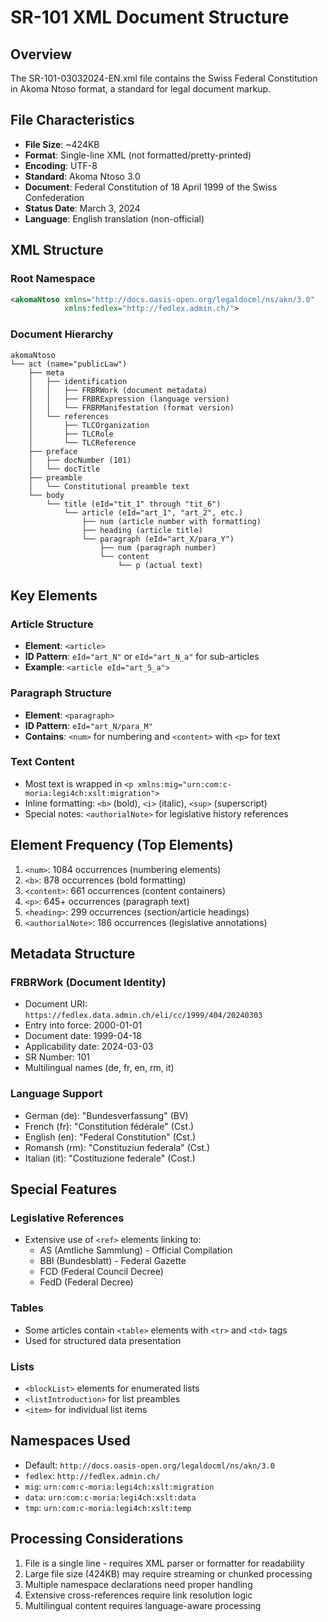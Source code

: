 # SR-101 XML Document Structure

## Overview
The SR-101-03032024-EN.xml file contains the Swiss Federal Constitution in Akoma Ntoso format, a standard for legal document markup.

## File Characteristics
- **File Size**: ~424KB
- **Format**: Single-line XML (not formatted/pretty-printed)
- **Encoding**: UTF-8
- **Standard**: Akoma Ntoso 3.0
- **Document**: Federal Constitution of 18 April 1999 of the Swiss Confederation
- **Status Date**: March 3, 2024
- **Language**: English translation (non-official)

## XML Structure

### Root Namespace
```xml
<akomaNtoso xmlns="http://docs.oasis-open.org/legaldocml/ns/akn/3.0" 
            xmlns:fedlex="http://fedlex.admin.ch/">
```

### Document Hierarchy
```
akomaNtoso
└── act (name="publicLaw")
    ├── meta
    │   ├── identification
    │   │   ├── FRBRWork (document metadata)
    │   │   ├── FRBRExpression (language version)
    │   │   └── FRBRManifestation (format version)
    │   └── references
    │       ├── TLCOrganization
    │       ├── TLCRole
    │       └── TLCReference
    ├── preface
    │   ├── docNumber (101)
    │   └── docTitle
    ├── preamble
    │   └── Constitutional preamble text
    └── body
        └── title (eId="tit_1" through "tit_6")
            └── article (eId="art_1", "art_2", etc.)
                ├── num (article number with formatting)
                ├── heading (article title)
                └── paragraph (eId="art_X/para_Y")
                    ├── num (paragraph number)
                    └── content
                        └── p (actual text)
```

## Key Elements

### Article Structure
- **Element**: `<article>`
- **ID Pattern**: `eId="art_N"` or `eId="art_N_a"` for sub-articles
- **Example**: `<article eId="art_5_a">`

### Paragraph Structure
- **Element**: `<paragraph>`
- **ID Pattern**: `eId="art_N/para_M"`
- **Contains**: `<num>` for numbering and `<content>` with `<p>` for text

### Text Content
- Most text is wrapped in `<p xmlns:mig="urn:com:c-moria:legi4ch:xslt:migration">`
- Inline formatting: `<b>` (bold), `<i>` (italic), `<sup>` (superscript)
- Special notes: `<authorialNote>` for legislative history references

## Element Frequency (Top Elements)
1. `<num>`: 1084 occurrences (numbering elements)
2. `<b>`: 878 occurrences (bold formatting)
3. `<content>`: 661 occurrences (content containers)
4. `<p>`: 645+ occurrences (paragraph text)
5. `<heading>`: 299 occurrences (section/article headings)
6. `<authorialNote>`: 186 occurrences (legislative annotations)

## Metadata Structure

### FRBRWork (Document Identity)
- Document URI: `https://fedlex.data.admin.ch/eli/cc/1999/404/20240303`
- Entry into force: 2000-01-01
- Document date: 1999-04-18
- Applicability date: 2024-03-03
- SR Number: 101
- Multilingual names (de, fr, en, rm, it)

### Language Support
- German (de): "Bundesverfassung" (BV)
- French (fr): "Constitution fédérale" (Cst.)
- English (en): "Federal Constitution" (Cst.)
- Romansh (rm): "Constituziun federala" (Cst.)
- Italian (it): "Costituzione federale" (Cost.)

## Special Features

### Legislative References
- Extensive use of `<ref>` elements linking to:
  - AS (Amtliche Sammlung) - Official Compilation
  - BBl (Bundesblatt) - Federal Gazette
  - FCD (Federal Council Decree)
  - FedD (Federal Decree)

### Tables
- Some articles contain `<table>` elements with `<tr>` and `<td>` tags
- Used for structured data presentation

### Lists
- `<blockList>` elements for enumerated lists
- `<listIntroduction>` for list preambles
- `<item>` for individual list items

## Namespaces Used
- Default: `http://docs.oasis-open.org/legaldocml/ns/akn/3.0`
- `fedlex`: `http://fedlex.admin.ch/`
- `mig`: `urn:com:c-moria:legi4ch:xslt:migration`
- `data`: `urn:com:c-moria:legi4ch:xslt:data`
- `tmp`: `urn:com:c-moria:legi4ch:xslt:temp`

## Processing Considerations
1. File is a single line - requires XML parser or formatter for readability
2. Large file size (424KB) may require streaming or chunked processing
3. Multiple namespace declarations need proper handling
4. Extensive cross-references require link resolution logic
5. Multilingual content requires language-aware processing